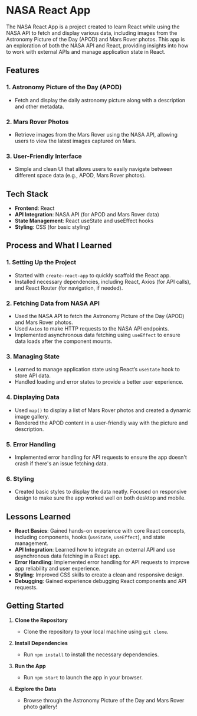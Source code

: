 # NASA React App

The NASA React App is a project created to learn React while using the NASA API to fetch and display various data, including images from the Astronomy Picture of the Day (APOD) and Mars Rover photos. This app is an exploration of both the NASA API and React, providing insights into how to work with external APIs and manage application state in React.

## Features

### 1. **Astronomy Picture of the Day (APOD)**
- Fetch and display the daily astronomy picture along with a description and other metadata.

### 2. **Mars Rover Photos**
- Retrieve images from the Mars Rover using the NASA API, allowing users to view the latest images captured on Mars.

### 3. **User-Friendly Interface**
- Simple and clean UI that allows users to easily navigate between different space data (e.g., APOD, Mars Rover photos).

## Tech Stack

- **Frontend**: React
- **API Integration**: NASA API (for APOD and Mars Rover data)
- **State Management**: React useState and useEffect hooks
- **Styling**: CSS (for basic styling)

## Process and What I Learned

### 1. **Setting Up the Project**
- Started with `create-react-app` to quickly scaffold the React app.
- Installed necessary dependencies, including React, Axios (for API calls), and React Router (for navigation, if needed).

### 2. **Fetching Data from NASA API**
- Used the NASA API to fetch the Astronomy Picture of the Day (APOD) and Mars Rover photos.
- Used `Axios` to make HTTP requests to the NASA API endpoints.
- Implemented asynchronous data fetching using `useEffect` to ensure data loads after the component mounts.

### 3. **Managing State**
- Learned to manage application state using React’s `useState` hook to store API data.
- Handled loading and error states to provide a better user experience.

### 4. **Displaying Data**
- Used `map()` to display a list of Mars Rover photos and created a dynamic image gallery.
- Rendered the APOD content in a user-friendly way with the picture and description.

### 5. **Error Handling**
- Implemented error handling for API requests to ensure the app doesn't crash if there's an issue fetching data.

### 6. **Styling**
- Created basic styles to display the data neatly. Focused on responsive design to make sure the app worked well on both desktop and mobile.

## Lessons Learned

- **React Basics**: Gained hands-on experience with core React concepts, including components, hooks (`useState`, `useEffect`), and state management.
- **API Integration**: Learned how to integrate an external API and use asynchronous data fetching in a React app.
- **Error Handling**: Implemented error handling for API requests to improve app reliability and user experience.
- **Styling**: Improved CSS skills to create a clean and responsive design.
- **Debugging**: Gained experience debugging React components and API requests.

## Getting Started

1. **Clone the Repository**
   - Clone the repository to your local machine using `git clone`.

2. **Install Dependencies**
   - Run `npm install` to install the necessary dependencies.

3. **Run the App**
   - Run `npm start` to launch the app in your browser.

4. **Explore the Data**
   - Browse through the Astronomy Picture of the Day and Mars Rover photo gallery!
